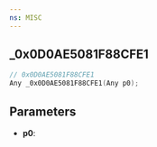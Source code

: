 ```yaml
---
ns: MISC
---
```

## _0x0D0AE5081F88CFE1

```c
// 0x0D0AE5081F88CFE1
Any _0x0D0AE5081F88CFE1(Any p0);
```

## Parameters
* **p0**:

